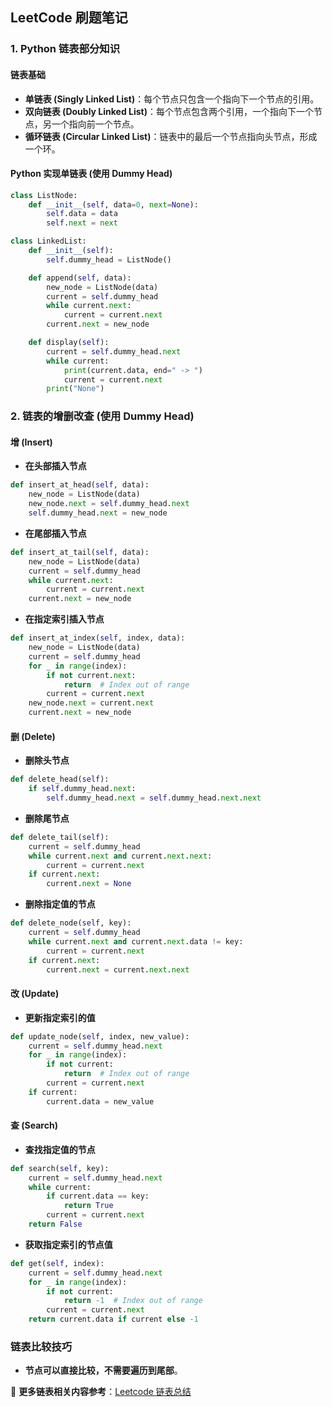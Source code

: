 ## LeetCode 刷题笔记

### 1. Python 链表部分知识

#### **链表基础**

- **单链表 (Singly Linked List)**：每个节点只包含一个指向下一个节点的引用。
- **双向链表 (Doubly Linked List)**：每个节点包含两个引用，一个指向下一个节点，另一个指向前一个节点。
- **循环链表 (Circular Linked List)**：链表中的最后一个节点指向头节点，形成一个环。

#### **Python 实现单链表 (使用 Dummy Head)**
```python
class ListNode:
    def __init__(self, data=0, next=None):
        self.data = data
        self.next = next

class LinkedList:
    def __init__(self):
        self.dummy_head = ListNode()

    def append(self, data):
        new_node = ListNode(data)
        current = self.dummy_head
        while current.next:
            current = current.next
        current.next = new_node

    def display(self):
        current = self.dummy_head.next
        while current:
            print(current.data, end=" -> ")
            current = current.next
        print("None")
```

### 2. 链表的增删改查 (使用 Dummy Head)

#### **增 (Insert)**
- **在头部插入节点**
```python
def insert_at_head(self, data):
    new_node = ListNode(data)
    new_node.next = self.dummy_head.next
    self.dummy_head.next = new_node
```

- **在尾部插入节点**
```python
def insert_at_tail(self, data):
    new_node = ListNode(data)
    current = self.dummy_head
    while current.next:
        current = current.next
    current.next = new_node
```

- **在指定索引插入节点**
```python
def insert_at_index(self, index, data):
    new_node = ListNode(data)
    current = self.dummy_head
    for _ in range(index):
        if not current.next:
            return  # Index out of range
        current = current.next
    new_node.next = current.next
    current.next = new_node
```

#### **删 (Delete)**
- **删除头节点**
```python
def delete_head(self):
    if self.dummy_head.next:
        self.dummy_head.next = self.dummy_head.next.next
```

- **删除尾节点**
```python
def delete_tail(self):
    current = self.dummy_head
    while current.next and current.next.next:
        current = current.next
    if current.next:
        current.next = None
```

- **删除指定值的节点**
```python
def delete_node(self, key):
    current = self.dummy_head
    while current.next and current.next.data != key:
        current = current.next
    if current.next:
        current.next = current.next.next
```

#### **改 (Update)**
- **更新指定索引的值**
```python
def update_node(self, index, new_value):
    current = self.dummy_head.next
    for _ in range(index):
        if not current:
            return  # Index out of range
        current = current.next
    if current:
        current.data = new_value
```

#### **查 (Search)**
- **查找指定值的节点**
```python
def search(self, key):
    current = self.dummy_head.next
    while current:
        if current.data == key:
            return True
        current = current.next
    return False
```

- **获取指定索引的节点值**
```python
def get(self, index):
    current = self.dummy_head.next
    for _ in range(index):
        if not current:
            return -1  # Index out of range
        current = current.next
    return current.data if current else -1
```

### **链表比较技巧**
- **节点可以直接比较，不需要遍历到尾部**。

🔗 **更多链表相关内容参考**：[Leetcode 链表总结](https://github.com/Cacidy/leetcode-master/blob/master/problems/%E9%93%BE%E8%A1%A8%E7%90%86%E8%AE%BA%E5%9F%BA%E7%A1%80.md)
